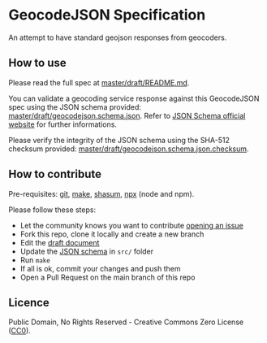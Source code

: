 # GeocodeJSON Specification

An attempt to have standard geojson responses from geocoders.

## How to use

Please read the full spec at [master/draft/README.md](https://github.com/geocoders/geocodejson-spec/blob/master/draft/README.md).

You can validate a geocoding service response against this GeocodeJSON spec using the JSON schema provided: [master/draft/geocodejson.schema.json](https://github.com/geocoders/geocodejson-spec/blob/master/draft/geocodejson.schema.json). Refer to [JSON Schema official website](https://json-schema.org/) for further informations.

Please verify the integrity of the JSON schema using the SHA-512 checksum provided: [master/draft/geocodejson.schema.json.checksum](https://github.com/geocoders/geocodejson-spec/blob/master/draft/geocodejson.schema.json.checksum).

## How to contribute

Pre-requisites: [git](https://git-scm.com/), [make](https://www.gnu.org/software/make/), [shasum](https://www.commandlinux.com/man-page/man1/shasum.1.html), [npx](https://www.npmjs.com/package/npx) (node and npm).

Please follow these steps:

- Let the community knows you want to contribute [opening an issue](https://github.com/geocoders/geocodejson-spec/issues)
- Fork this repo, clone it locally and create a new branch
- Edit the [draft document]((https://github.com/geocoders/geocodejson-spec/blob/master/draft/README.md))
- Update the [JSON schema](https://github.com/geocoders/geocodejson-spec/blob/master/draft/geocodejson.schema.json) in `src/` folder
- Run `make`
- If all is ok, commit your changes and push them
- Open a Pull Request on the main branch of this repo

## Licence

Public Domain, No Rights Reserved - Creative Commons Zero License ([CC0](https://creativecommons.org/public-domain/cc0/)).
